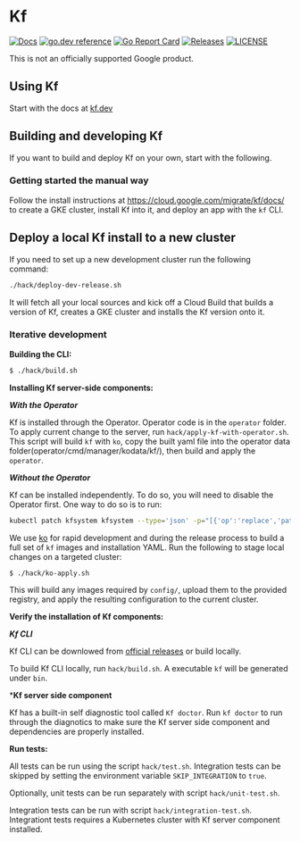 # Kf

[![Docs](https://img.shields.io/badge/Docs-kf.dev-brightgreen)](https://kf.dev)
[![go.dev reference](https://img.shields.io/badge/go.dev-reference-007d9c?logo=go&logoColor=white)](https://pkg.go.dev/github.com/google/kf)
[![Go Report Card](https://goreportcard.com/badge/google/kf)](https://goreportcard.com/report/github.com/google/kf)
[![Releases](https://img.shields.io/github/release-pre/google/kf.svg)](https://github.com/google/kf/releases)
[![LICENSE](https://img.shields.io/github/license/google/kf.svg)](https://github.com/google/kf/blob/main/LICENSE)

This is not an officially supported Google product.

## Using Kf

Start with the docs at [kf.dev](https://kf.dev)

## Building and developing Kf

If you want to build and deploy Kf on your own, start with the following.

### Getting started the manual way

Follow the install instructions at https://cloud.google.com/migrate/kf/docs/ to create a GKE cluster,
install Kf into it, and deploy an app with the `kf` CLI.

## Deploy a local Kf install to a new cluster

If you need to set up a new development cluster run the following command:

```sh
./hack/deploy-dev-release.sh
```

It will fetch all your local sources and kick off a Cloud Build that builds
a version of Kf, creates a GKE cluster and installs the Kf version onto it.

### Iterative development

**Building the CLI:**

```sh
$ ./hack/build.sh
```

**Installing Kf server-side components:**

***With the Operator***

Kf is installed through the Operator. Operator code is in the `operator` folder.
To apply current change to the server, run `hack/apply-kf-with-operator.sh`.
This script will build `kf` with `ko`, copy the built yaml file into the operator
data folder(operator/cmd/manager/kodata/kf/), then build and apply the `operator`.


***Without the Operator***

Kf can be installed independently. To do so, you will need to disable the Operator first.
One way to do so is to run:

```sh
kubectl patch kfsystem kfsystem --type='json' -p="[{'op':'replace','path':'/spec/kf/enabled','value':false}]"
```

We use [ko](https://github.com/google/ko) for rapid development
and during the release process to build a full set of `kf` images
and installation YAML. Run the following to stage local changes on
a targeted cluster:

```sh
$ ./hack/ko-apply.sh
```

This will build any images required by `config/`, upload them to the provided
registry, and apply the resulting configuration to the current cluster.


**Verify the installation of Kf components:**

***Kf CLI***

Kf CLI can be downlowed from [official releases](https://cloud.google.com/migrate/kf/docs/2.11/downloads) or build locally. 

To build Kf CLI locally, run `hack/build.sh`. A executable `kf` will be generated under `bin`.

***Kf server side component**

Kf has a built-in self diagnostic tool called `Kf doctor`. Run `kf doctor` to run through the diagnotics to make sure the Kf server side component and dependencies are properly installed.

**Run tests:**

All tests can be run using the script `hack/test.sh`. Integration tests can be skipped by setting the environment
variable `SKIP_INTEGRATION` to `true`.

Optionally, unit tests can be run separately with script `hack/unit-test.sh`. 

Integration tests can be run with script `hack/integration-test.sh`. Integrationt tests requires a Kubernetes cluster
with Kf server component installed.
